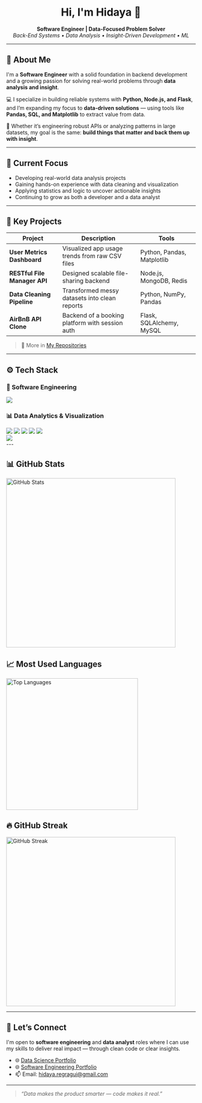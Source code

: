 <h1 align="center">Hi, I'm Hidaya 👋</h1>
<p align="center">
  <strong>Software Engineer | Data-Focused Problem Solver</strong><br>
  <em>Back-End Systems • Data Analysis • Insight-Driven Development • ML</em>
</p>

---

## 👋 About Me

I'm a **Software Engineer** with a solid foundation in backend development and a growing passion for solving real-world problems through **data analysis and insight**.

💻 I specialize in building reliable systems with **Python, Node.js, and Flask**, and I’m expanding my focus to **data-driven solutions** — using tools like **Pandas, SQL, and Matplotlib** to extract value from data.

📌 Whether it’s engineering robust APIs or analyzing patterns in large datasets, my goal is the same: **build things that matter and back them up with insight**.

---

## 🚀 Current Focus

- Developing real-world data analysis projects  
- Gaining hands-on experience with data cleaning and visualization  
- Applying statistics and logic to uncover actionable insights  
- Continuing to grow as both a developer and a data analyst

---

## 💼 Key Projects

| Project | Description | Tools |
|--------|-------------|-------|
| **User Metrics Dashboard** | Visualized app usage trends from raw CSV files | Python, Pandas, Matplotlib |
| **RESTful File Manager API** | Designed scalable file-sharing backend | Node.js, MongoDB, Redis |
| **Data Cleaning Pipeline** | Transformed messy datasets into clean reports | Python, NumPy, Pandas |
| **AirBnB API Clone** | Backend of a booking platform with session auth | Flask, SQLAlchemy, MySQL |

> 📌 More in [My Repositories](https://github.com/hidaya-reg?tab=repositories)

---

## ⚙️ Tech Stack
### 🧱 Software Engineering

<div align="left">
  <img src="https://skillicons.dev/icons?i=python,nodejs,flask,js,html,css,postgres,mongodb,redis,docker,git,vscode,linux" />
</div>


### 📊 Data Analytics & Visualization

<div align="left">
  <img src="https://img.shields.io/badge/Matplotlib-11557c?style=for-the-badge&logo=plotly&logoColor=white" />
  <img src="https://img.shields.io/badge/Seaborn-5B8FA8?style=for-the-badge" />
  <img src="https://img.shields.io/badge/Power%20BI-f2c811?style=for-the-badge&logo=powerbi&logoColor=black" />
  <img src="https://img.shields.io/badge/Excel-217346?style=for-the-badge&logo=microsoft-excel&logoColor=white" />
  <img src="https://img.shields.io/badge/Google%20Sheets-34a853?style=for-the-badge&logo=googlesheets&logoColor=white" />
</div>
<div align="left">
  <img src="https://skillicons.dev/icons?i=python,numpy,pandas,matplotlib,seaborn,excel,googlecloud" />
</div>
---

## 📊 GitHub Stats

<img src="https://github-readme-stats.vercel.app/api?username=hidaya-reg&hide=stars&count_private=true&show_icons=true&theme=tokyonight" alt="GitHub Stats" width="450" />



## 📈 Most Used Languages

<img src="https://github-readme-stats.vercel.app/api/top-langs/?username=hidaya-reg&layout=compact&theme=tokyonight" alt="Top Languages" width="350" />



## 🔥 GitHub Streak

<img src="https://github-readme-streak-stats.herokuapp.com/?user=hidaya-reg&theme=tokyonight" alt="GitHub Streak" width="450" />

---

## 🤝 Let’s Connect

I'm open to **software engineering** and **data analyst** roles where I can use my skills to deliver real impact — through clean code or clear insights.

- 🌐 [Data Science Portfolio](https://www.datascienceportfol.io/hidayaregragui)
- 🌐 [Software Engineering Portfolio](https://hidaya-reg.github.io/portfolio/)
- 📫 Email: hidaya.regragui@gmail.com

---

> _“Data makes the product smarter — code makes it real.”_
